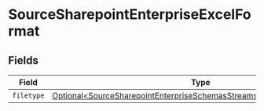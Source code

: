 # SourceSharepointEnterpriseExcelFormat


## Fields

| Field                                                                                                                                                            | Type                                                                                                                                                             | Required                                                                                                                                                         | Description                                                                                                                                                      |
| ---------------------------------------------------------------------------------------------------------------------------------------------------------------- | ---------------------------------------------------------------------------------------------------------------------------------------------------------------- | ---------------------------------------------------------------------------------------------------------------------------------------------------------------- | ---------------------------------------------------------------------------------------------------------------------------------------------------------------- |
| `filetype`                                                                                                                                                       | [Optional\<SourceSharepointEnterpriseSchemasStreamsFormatFormat6Filetype>](../../models/shared/SourceSharepointEnterpriseSchemasStreamsFormatFormat6Filetype.md) | :heavy_minus_sign:                                                                                                                                               | N/A                                                                                                                                                              |